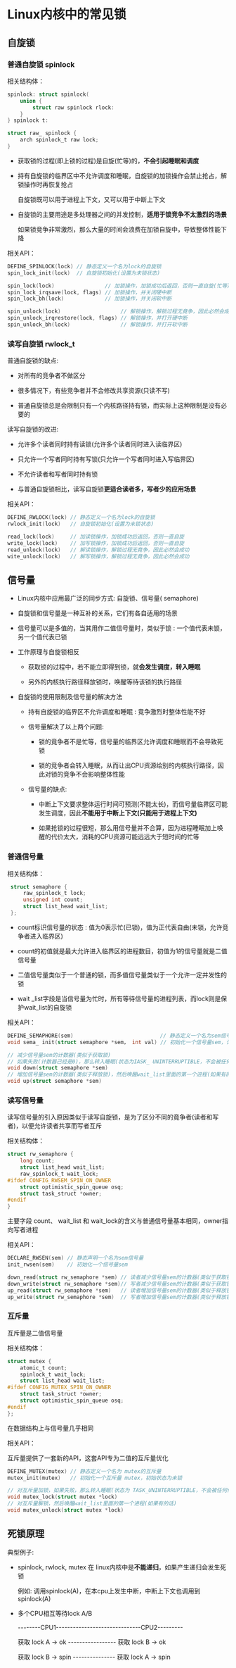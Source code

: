 # Linux内核中的常见锁

## 自旋锁

### 普通自旋锁 spinlock

相关结构体：

```c
spinlock: struct spinlock(
	union {
        struct raw spinlock rlock:
    }
} spinlock t:

struct raw_ spinlock {
    arch spinlock_t raw lock;
}
```

* 获取锁的过程(即上锁的过程)是自旋(忙等)的，**不会引起睡眠和调度**

* 持有自旋锁的临界区中不允许调度和睡眠，自旋锁的加锁操作会禁止抢占，解锁操作时再恢复抢占

  自旋锁既可以用于进程上下文，又可以用于中断上下文

* 自旋锁的主要用途是多处理器之间的并发控制，**适用于锁竞争不太激烈的场景**

  如果锁竞争非常激烈，那么大量的时间会浪费在加锁自旋中，导致整体性能下降

相关API：

```c
DEFINE_SPINLOCK(lock) // 静态定义一个名为lock的自旋锁
spin_lock_init(lock)  // 自旋锁初始化(设置为未锁状态)

spin_lock(lock)                // 加锁操作，加锁成功后返回，否则一直自旋(忙等)
spin_lock_irqsave(lock, flags) // 加锁操作，并关闭硬中断
spin_lock_bh(lock)             // 加锁操作，并关闭软中断

spin_unlock(lock)                   // 解锁操作，解锁过程无竟争，因此必然会成功
spin_unlock_irqrestore(lock, flags) // 解锁操作，并打开硬中断
spin_unlock_bh(lock)                // 解锁操作，并打开软中断
```

### 读写自旋锁 rwlock_t

普通自旋锁的缺点:

* 对所有的竞争者不做区分

* 很多情况下，有些竞争者并不会修改共享资源(只读不写)

* 普通自旋锁总是会限制只有一个内核路径持有锁，而实际上这种限制是没有必要的

读写自旋锁的改进:

* 允许多个读者同时持有读锁(允许多个读者同时进入读临界区)

* 只允许一个写者同时持有写锁(只允许一个写者同时进入写临界区)

* 不允许读者和写者同时持有锁

* 与普通自旋锁相比，读写自旋锁**更适合读者多，写者少的应用场景**

相关API：

```c
DEFINE_RWLOCK(lock) // 静态定义一个名为lock的自旋锁
rwlock_init(lock)   // 自旋锁初始化(设置为未锁状态)

read_lock(lock)     // 加读锁操作，加锁成功后返回，否则一直自旋
write_lock(lock)    // 加写锁操作，加锁成功后返回，否则一直自旋
read_unlock(lock)   // 解读锁操作，解锁过程无竟争，因此必然会成功
wite_unlock(lock)   // 解写锁操作，解锁过程无竟争，因此必然会成功
```

## 信号量

* Linux内核中应用最广泛的同步方式: 自旋锁、信号量( semaphore)

* 自旋锁和信号量是一种互补的关系，它们有各自适用的场景

* 信号量可以是多值的，当其用作二值信号量时，类似于锁 : 一个值代表未锁，另一个值代表已锁

* 工作原理与自旋锁相反

  * 获取锁的过程中，若不能立即得到锁，就**会发生调度，转入睡眠**

  * 另外的内核执行路径释放锁时，唤醒等待该锁的执行路径

* 自旋锁的使用限制及信号量的解决方法

  * 持有自旋锁的临界区不允许调度和睡眠 : 竟争激烈时整体性能不好

  * 信号量解决了以上两个问题:

    * 锁的竟争者不是忙等，信号量的临界区允许调度和睡眠而不会导致死锁

    * 锁的竞争者会转入睡眠，从而让出CPU资源给别的内核执行路径，因此对锁的竞争不会影响整体性能

  * 信号量的缺点:

    * 中断上下文要求整体运行时间可预测(不能太长)，而信号量临界区可能发生调度，因此**不能用于中断上下文(只能用于进程上下文)**

    * 如果抢锁的过程很短，那么用信号量并不合算，因为进程睡眠加上唤醒的代价太大，消耗的CPU资源可能远远大于短时间的忙等

### 普通信号量

相关结构体：

```c
 struct semaphore {
     raw_spinlock_t lock;
     unsigned int count;
     struct list_head wait_list;
 };
```

* count标识信号量的状态 : 值为0表示忙(已锁)，值为正代表自由(未锁，允许竞争者进入临界区)

* count的初值就是最大允许进入临界区的进程数目，初值为1的信号量就是二值信号量

* 二值信号量类似于一个普通的锁，而多值信号量类似于一个允许一定并发性的锁

* wait _list字段是当信号量为忙时，所有等待信号量的进程列表，而lock则是保护wait_list的自旋锁

相关API：

```c
DEFINE_SEMAPHORE(sem) 　　　　　　　　　　　　　　　　// 静态定义一个名为sem信号量
void sema_ init(struct semaphore *sem， int val) // 初始化一个信号量sem，计数器初值为val

// 减少信号量sem的计数器(类似于获取锁)
// 如果失败(计数器己经是0)，那么转入睡眠(状态为IASK_ UNINTERRUPTIBLE，不会被任何信号唤醒)并把当其进程挂到wait_list; 被唤醒后继续尝试获取锁
void down(struct semaphore *sem)
// 增加信号量sem的计数器(类似于释放锁)，然后唤醒wait_list里面的第一个进程(如果有的话)
void up(struct semaphore *sem)
```

### 读写信号量

读写信号量的引入原因类似于读写自旋锁，是为了区分不同的竟争者(读者和写者)，以便允许读者共享而写者互斥

相关结构体：

```c
struct rw_semaphore {
	long count;
    struct list_head wait_list;
    raw_spinlock_t wait_lock;
#ifdef CONFIG_RWSEM_SPIN_ON_OWNER
    struct optimistic_spin_queue osq;
    struct task_struct *owner;
#endif
}
```

主要字段 count、 wait_list 和 wait_lock的含义与普通信号量基本相同，owner指向写者进程

相关API：

```c
DECLARE_RWSEN(sem) // 静态声明一个名为sem信号量
init_rwsen(sem)    // 初始化一个信号量sem

down_read(struct rw_semaphore *sem) // 读者减少信号量sem的计数器(类似于获取锁)
down_write(struct rw_semaphore *sem)// 写者减少信号量sem的计数器(类似于获取锁)
up_read(struct rw_semaphore *sem)   // 读者增加信号量sem的计数器(类似于释放锁)
up_write(struct rw_semaphore *sem)  // 写者增加信号量sem的计数器(类似于释放锁)
```

### 互斥量

互斥量是二值信号量

相关结构体：

```c
struct mutex {
    atomic_t count;
    spinlock_t wait_lock;
    struct list_head wait_list;
#ifdef CONFIG_MUTEX_SPIN_ON_OWNER
    struct task_struct *owner;
    struct optimistic_spin_queue osq;
#endif
};
```

在数据结构上与信号量几乎相同

相关API：

互斥量提供了一套新的API，这套API专为二值的互斥量优化

```c
DEFINE_MUTEX(mutex) // 静态定义一个名为 mutex的互斥量
mutex_init(mutex)   // 初始化一个互斥量 mutex，初始状态为未锁

// 对互斥量加锁，如果失败，那么转入睡眠(状态为 TASK_UNINTERRUPTIBLE，不会被任何信号唤醒)并将进程挂到wait_list
void mutex_lock(struct mutex *lock)
// 对互斥量解锁，然后唤醒wait_list里面的第一个进程(如果有的话)
void mutex_unlock(struct mutex *lock)
```

## 死锁原理

典型例子:

* spinlock, rwlock, mutex 在 linux内核中是**不能递归**，如果产生递归会发生死锁

  例如: 调用spinlock(A)，在本cpu上发生中断，中断上下文也调用到 spinlock(A)

* 多个CPU相互等待lock A/B

  --------CPU1------------------------------CPU2---------

  获取 lock A -> ok ----------------- 获取 lock B -> ok
  
  获取 lock B -> spin --------------- 获取 lock A -> spin
